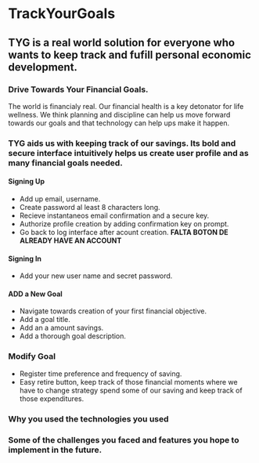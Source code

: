 
# **TrackYourGoals**

## **TYG** is a real world solution for everyone who wants to keep track and fufill personal economic development. 

### Drive Towards Your Financial Goals. 

<p> The world is financialy real. Our financial health is a key detonator for life wellness. We think planning and discipline can help us move forward towards our goals and that technology can help ups make it happen.

### **TYG** aids us with keeping track of our savings. Its bold and secure interface intuitively helps us create user profile and as many financial goals needed. 
#### Signing Up
- Add up email, username.
- Create password al least 8 characters long.
- Recieve instantaneos email confirmation and a secure key. 
- Authorize profile creation by adding confirmation key on prompt.
- Go back to log interface after acount creation.
**FALTA BOTON DE ALREADY HAVE AN ACCOUNT**
#### Signing In
- Add your new user name and secret password. 

#### ADD a New Goal
- Navigate towards creation of your first financial objective. 
- Add a goal title.  
- Add an a amount savings. 
- Add a thorough goal description. 

### Modify Goal
- Register time preference and frequency of saving.
- Easy retire button, keep track of those financial moments where we have to change strategy spend some of our saving and keep track of those expenditures.   

### Why you used the technologies you used
### Some of the challenges you faced and features you hope to implement in the future. 